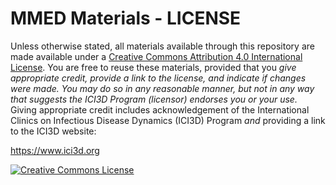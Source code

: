 # MMED Materials - LICENSE

Unless otherwise stated, all materials available through this repository are made available under a <a rel="license" href="http://creativecommons.org/licenses/by/4.0/">Creative Commons Attribution 4.0 International License</a>. You are free to reuse these materials, provided that you *give appropriate credit, provide a link to the license, and indicate if changes were made. You may do so in any reasonable manner, but not in any way that suggests the ICI3D Program (licensor) endorses you or your use.* Giving appropriate credit includes acknowledgement of the International Clinics on Infectious Disease Dynamics (ICI3D) Program *and* providing a link to the ICI3D website:

<a xmlns:dct="http://purl.org/dc/terms/" href="https://www.ici3d.org" rel="dct:source">https://www.ici3d.org</a>

<a rel="license" href="http://creativecommons.org/licenses/by/4.0/"><img alt="Creative Commons License" style="border-width:0" src="https://i.creativecommons.org/l/by/4.0/88x31.png" /></a><br />
